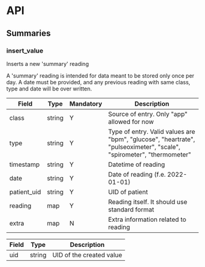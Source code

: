 # API


## Summaries

### insert_value
Inserts a new 'summary' reading

A 'summary' reading is intended for data meant to be stored only once per day. A date must be provided, and any previous reading with same class, type and date will be over written.

|Field|Type|Mandatory|Description
|---|---|---|---
|class|string|Y|Source of entry. Only "app" allowed for now
|type|string|Y|Type of entry. Valid values are "bpm", "glucose", "heartrate", "pulseoximeter", "scale", "spirometer", "thermometer"
|timestamp|string|Y|Datetime of reading
|date|string|Y|Date of reading (f.e. 2022-01-01)
|patient_uid|string|Y|UID of patient
|reading|map|Y|Reading itself. It should use standard format
|extra|map|N|Extra information related to reading

|Field|Type|Description
|---|---|---
|uid|string|UID of the created value
